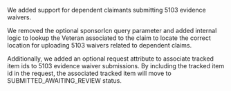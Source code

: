 We added support for dependent claimants submitting 5103 evidence waivers.

We removed the optional sponsorIcn query parameter and added internal logic to lookup the Veteran associated to the claim to locate the correct location for uploading 5103 waivers related to dependent claims.

Additionally, we added an optional request attribute to associate tracked item ids to 5103 evidence waiver submissions. By including the tracked item id in the request, the associated tracked item will move to SUBMITTED_AWAITING_REVIEW status.